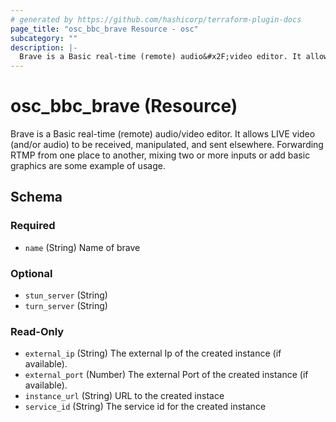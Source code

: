 ```yaml
---
# generated by https://github.com/hashicorp/terraform-plugin-docs
page_title: "osc_bbc_brave Resource - osc"
subcategory: ""
description: |-
  Brave is a Basic real-time (remote) audio&#x2F;video editor. It allows LIVE video (and&#x2F;or audio) to be received, manipulated, and sent elsewhere. Forwarding RTMP from one place to another, mixing two or more inputs or add basic graphics are some example of usage.
---
```


# osc_bbc_brave (Resource)

Brave is a Basic real-time (remote) audio&#x2F;video editor. It allows LIVE video (and&#x2F;or audio) to be received, manipulated, and sent elsewhere. Forwarding RTMP from one place to another, mixing two or more inputs or add basic graphics are some example of usage.



<!-- schema generated by tfplugindocs -->
## Schema

### Required

- `name` (String) Name of brave

### Optional

- `stun_server` (String)
- `turn_server` (String)

### Read-Only

- `external_ip` (String) The external Ip of the created instance (if available).
- `external_port` (Number) The external Port of the created instance (if available).
- `instance_url` (String) URL to the created instace
- `service_id` (String) The service id for the created instance
